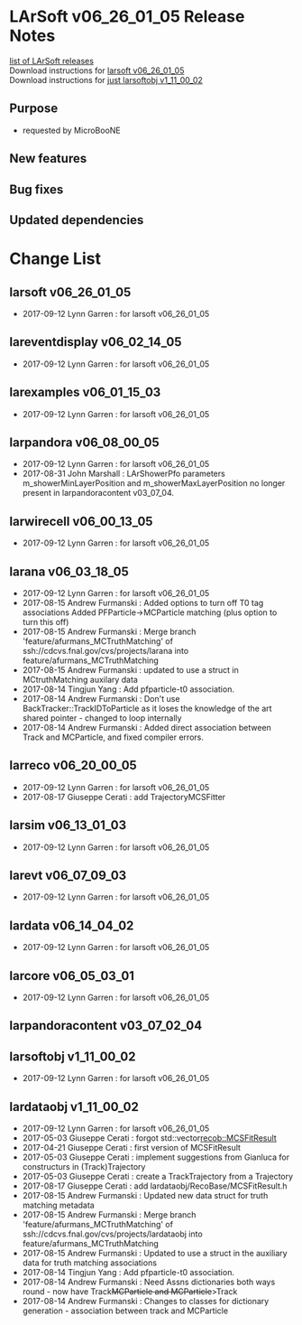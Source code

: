 # LArSoft v06_26_01_05 Release Notes



[list of LArSoft releases](LArSoft_release_list)  
Download instructions for [larsoft v06_26_01_05](https://scisoft.fnal.gov/scisoft/bundles/larsoft/v06_26_01_05/larsoft-v06_26_01_05.html)  
Download instructions for [just larsoftobj v1_11_00_02](https://scisoft.fnal.gov/scisoft/bundles/larsoftobj/v1_11_00_02/larsoftobj-v1_11_00_02.html)

## Purpose

-   requested by MicroBooNE

## New features

## Bug fixes

## Updated dependencies

# Change List

## larsoft v06_26_01_05

-   2017-09-12 Lynn Garren : for larsoft v06_26_01_05

## lareventdisplay v06_02_14_05

-   2017-09-12 Lynn Garren : for larsoft v06_26_01_05

## larexamples v06_01_15_03

-   2017-09-12 Lynn Garren : for larsoft v06_26_01_05

## larpandora v06_08_00_05

-   2017-09-12 Lynn Garren : for larsoft v06_26_01_05
-   2017-08-31 John Marshall : LArShowerPfo parameters m_showerMinLayerPosition and m_showerMaxLayerPosition no longer present in larpandoracontent v03_07_04.

## larwirecell v06_00_13_05

-   2017-09-12 Lynn Garren : for larsoft v06_26_01_05

## larana v06_03_18_05

-   2017-09-12 Lynn Garren : for larsoft v06_26_01_05
-   2017-08-15 Andrew Furmanski : Added options to turn off T0 tag associations Added PFParticle-\>MCParticle matching (plus option to turn this off)
-   2017-08-15 Andrew Furmanski : Merge branch 'feature/afurmans_MCTruthMatching' of ssh://cdcvs.fnal.gov/cvs/projects/larana into feature/afurmans_MCTruthMatching
-   2017-08-15 Andrew Furmanski : updated to use a struct in MCtruthMatching auxilary data
-   2017-08-14 Tingjun Yang : Add pfparticle-t0 association.
-   2017-08-14 Andrew Furmanski : Don't use BackTracker::TrackIDToParticle as it loses the knowledge of the art shared pointer - changed to loop internally
-   2017-08-14 Andrew Furmanski : Added direct association between Track and MCParticle, and fixed compiler errors.

## larreco v06_20_00_05

-   2017-09-12 Lynn Garren : for larsoft v06_26_01_05
-   2017-08-17 Giuseppe Cerati : add TrajectoryMCSFitter

## larsim v06_13_01_03

-   2017-09-12 Lynn Garren : for larsoft v06_26_01_05

## larevt v06_07_09_03

-   2017-09-12 Lynn Garren : for larsoft v06_26_01_05

## lardata v06_14_04_02

-   2017-09-12 Lynn Garren : for larsoft v06_26_01_05

## larcore v06_05_03_01

-   2017-09-12 Lynn Garren : for larsoft v06_26_01_05

## larpandoracontent v03_07_02_04

## larsoftobj v1_11_00_02

-   2017-09-12 Lynn Garren : for larsoft v06_26_01_05

## lardataobj v1_11_00_02

-   2017-09-12 Lynn Garren : for larsoft v06_26_01_05
-   2017-05-03 Giuseppe Cerati : forgot std::vector<recob::MCSFitResult>
-   2017-04-21 Giuseppe Cerati : first version of MCSFitResult
-   2017-05-03 Giuseppe Cerati : implement suggestions from Gianluca for constructurs in (Track)Trajectory
-   2017-05-03 Giuseppe Cerati : create a TrackTrajectory from a Trajectory
-   2017-08-17 Giuseppe Cerati : add lardataobj/RecoBase/MCSFitResult.h
-   2017-08-15 Andrew Furmanski : Updated new data struct for truth matching metadata
-   2017-08-15 Andrew Furmanski : Merge branch 'feature/afurmans_MCTruthMatching' of ssh://cdcvs.fnal.gov/cvs/projects/lardataobj into feature/afurmans_MCTruthMatching
-   2017-08-15 Andrew Furmanski : Updated to use a struct in the auxiliary data for truth matching associations
-   2017-08-14 Tingjun Yang : Add pfparticle-t0 association.
-   2017-08-14 Andrew Furmanski : Need Assns dictionaries both ways round - now have Track~~<span style="text-align:right;">MCParticle and MCParticle</span>~~\>Track
-   2017-08-14 Andrew Furmanski : Changes to classes for dictionary generation - association between track and MCParticle
